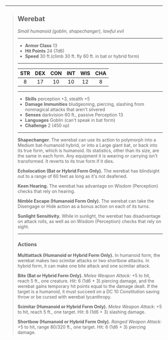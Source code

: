 ***
> ## Werebat
> *Small humanoid (goblin, shapechanger), lawful evil*
> 
> ***
> 
> - **Armor Class** 13
> - **Hit Points** 24 (7d6)
> - **Speed** 30 ft.(climb 30 ft. fly 60 ft. in bat or hybrid form)
> 
> ***
> 
> |STR|DEX|CON|INT|WIS|CHA|
> |:---:|:---:|:---:|:---:|:---:|:---:|
> |8|17|10|10|12|8|
> 
> ***
> 
> - **Skills** perception +3, stealth +5
> - **Damage Immunities** bludgeoning, piercing, slashing from nonmagical attacks that aren't silvered
> - **Senses** darkvision 60 ft., passive Perception 13
> - **Languages** Goblin (can't speak in bat form)
> - **Challenge** 2 (450 xp)
> 
> ***
> 
> **Shapechanger.** The werebat can use its action to polymorph into a Medium bat-humanoid hybrid, or into a Large giant bat, or back into its true form, which is humanoid. Its statistics, other than its size, are the same in each form. Any equipment it is wearing or carrying isn't transformed. It reverts to its true form if it dies.
> 
> **Echolocation (Bat or Hybrid Form Only).** The werebat has blindsight out to a range of 60 feet as long as it's not deafened.
> 
> **Keen Hearing.** The werebat has advantage on Wisdom (Perception) checks that rely on hearing.
> 
> **Nimble Escape (Humanoid Form Only).** The werebat can take the Disengage or Hide action as a bonus action on each of its turns.
> 
> **Sunlight Sensitivity.** While in sunlight, the werebat has disadvantage on attack rolls, as well as on Wisdom (Perception) checks that rely on sight.
> 
> ***
> 
> ### Actions
> **Multiattack (Humanoid or Hybrid Form Only).** In humanoid form, the werebat makes two scimitar attacks or two shortbow attacks. In hybrid form, it can make one bite attack and one scimitar attack.
> 
> **Bite (Bat or Hybrid Form Only).** *Melee Weapon Attack:* +5 to hit, reach 5 ft., one creature. Hit: 6 (1d6 + 3) piercing damage, and the werebat gains temporary hit points equal to the damage dealt. If the target is a humanoid, it must succeed on a DC 10 Constitution saving throw or be cursed with werebat lycanthropy.
> 
> **Scimitar (Humanoid or Hybrid Form Only).** *Melee Weapon Attack:* +5 to hit, reach 5 ft., one target. Hit: 6 (1d6 + 3) slashing damage.
> 
> **Shortbow (Humanoid or Hybrid Form Only).** *Ranged Weapon Attack:* +5 to hit, range 80/320 ft., one target. Hit: 6 (1d6 + 3) piercing damage.